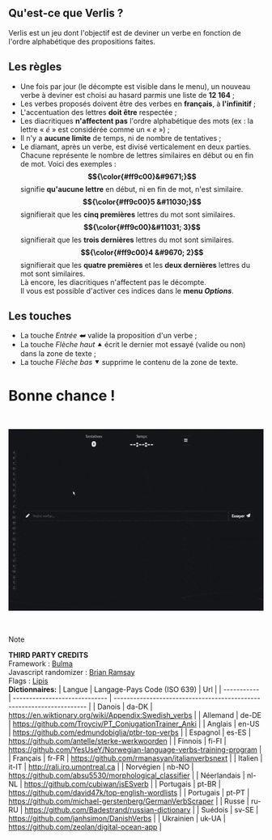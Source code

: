 ## Qu'est-ce que Verlis ?

Verlis est un jeu dont l'objectif est de deviner un verbe en fonction de l'ordre alphabétique des propositions faites.

## Les règles

- Une fois par jour (le décompte est visible dans le menu), un nouveau verbe à deviner est choisi au hasard parmis une liste de <strong>12 164</strong> ;
- Les verbes proposés doivent être des verbes en <strong>français</strong>, à <strong>l'infinitif</strong> ;
- L'accentuation des lettres <strong>doit être</strong> respectée ;
- Les diacritiques <strong>n'affectent pas</strong> l'ordre alphabétique des mots (ex : la lettre &laquo; <em>é</em> &raquo; est considérée comme un &laquo; <em>e</em> &raquo;) ;
- Il n'y a <strong>aucune limite</strong> de temps, ni de nombre de tentatives ;
- Le diamant, après un verbe, est divisé verticalement en deux parties. Chacune représente le nombre de lettres similaires en début ou en fin de mot. Voici des exemples :<br/>
<strong>$${\color{#ff9c00}&#9671;}$$</strong> signifie <strong>qu'aucune lettre</strong> en début, ni en fin de mot, n'est similaire.<br/>
<strong>$${\color{#ff9c00}5 &#11030;}$$</strong> signifierait que les <strong>cinq premières</strong> lettres du mot sont similaires.<br/>
<strong>$${\color{#ff9c00}&#11031; 3}$$</strong> signifierait que les <strong>trois dernières</strong> lettres du mot sont similaires.<br/>
<strong>$${\color{#ff9c00}4 &#9670; 2}$$</strong> signifierait que les <strong>quatre premières</strong> et les <strong>deux dernières</strong> lettres du mot sont similaires.<br/>
Là encore, les diacritiques n'affectent pas le décompte.<br/>
Il vous est possible d'activer ces indices dans le <strong>menu <em>Options</em></strong>.

## Les touches

- La touche <em>Entrée</em> &#11176; valide la proposition d'un verbe ;
- La touche <em>Flèche haut</em> &#11205; écrit le dernier mot essayé (valide ou non) dans la zone de texte ;
- La touche <em>Flèche bas</em> &#11206; supprime le contenu de la zone de texte.

# Bonne chance !

<br/>

![screencast](screencast.gif)

<br/>

> [!NOTE]
> __THIRD PARTY CREDITS__\
> Framework : [Bulma](https://bulma.io)\
> Javascript randomizer : [Brian Ramsay](https://github.com/BrianRamsay/Randomizer)\
> Flags : [Lipis](https://github.com/lipis/flag-icons)\
> __Dictionnaires:__
> | Langue  		| Langage-Pays Code (ISO 639) 	| Url 																																	|
> | ----------- | -----------------------------	| --------------------------------------------------------------------- |
> |	Danois  		|	da-DK													| https://en.wiktionary.org/wiki/Appendix:Swedish_verbs									|
> |	Allemand  	|	de-DE													| https://github.com/Troyciv/PT_ConjugationTrainer_Anki									|
> |	Anglais  		|	en-US													| https://github.com/edmundobiglia/ptbr-top-verbs												|
> |	Espagnol  	|	es-ES													| https://github.com/antelle/sterke-werkwoorden													|
> |	Finnois  		|	fi-FI													| https://github.com/YesUseY/Norwegian-language-verbs-training-program  |
> |	Français  	|	fr-FR													| https://github.com/rmanasyan/italianverbsnext													|
> |	Italien  		|	it-IT													| http://rali.iro.umontreal.ca																					|
> |	Norvégien  	|	nb-NO													| https://github.com/absu5530/morphological_classifier									|
> |	Néerlandais	|	nl-NL													| https://github.com/cubiwan/jsESverb																		|
> |	Portugais  	|	pt-BR													| https://github.com/david47k/top-english-wordlists											|
> |	Portugais  	|	pt-PT													| https://github.com/michael-gerstenberg/GermanVerbScraper							|
> |	Russe				|	ru-RU													| https://github.com/Badestrand/russian-dictionary											|
> |	Suédois  		|	sv-SE													| https://github.com/janhsimon/DanishVerbs															|
> |	Ukrainien		|	uk-UA													| https://github.com/zeolan/digital-ocean-app														|